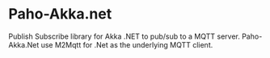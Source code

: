 # Paho-Akka.net
Publish Subscribe library for Akka .NET to pub/sub to a MQTT server. Paho-Akka.Net use M2Mqtt for .Net as the underlying MQTT client.

